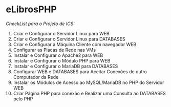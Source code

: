 # eLibrosPHP

*CheckList para o Projeto de ICS:*

1. Criar e Configurar o Servidor Linux para WEB
2. Criar e Configurar o Servidor Linux para DATABASES
3. Criar e Configurar a Máquina Cliente com navegador WEB
4. Configurar as Placas de Rede nas VMs
5. Instalar e Configurar o Apache2 para WEB
6. Instalar e Configurar o Módulo PHP para WEB
7. Instalar e Configurar o MariaDB para DATABASES
8. Configurar WEB e DATABASES para Aceitar Conexões de outro Computador da Rede
9. Instalar os Módulos de Acesso ao MySQL/MariaDB no PHP do Servidor WEB
10. Criar Página PHP para conexão e Realizar uma Consulta ao DATABASES pelo PHP
